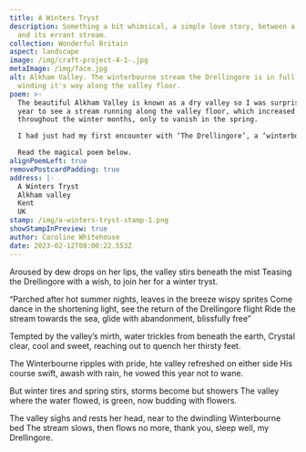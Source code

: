 ```yaml
---
title: A Winters Tryst
description: Something a bit whimsical, a simple love story, between a valley
  and its errant stream.
collection: Wonderful Britain
aspect: landscape
image: /img/craft-project-4-1-.jpg
metaImage: /img/face.jpg
alt: Alkham Valley. The winterbourne stream the Drellingore is in full flow,
  winding it's way along the valley floor.
poem: >-
  The beautiful Alkham Valley is known as a dry valley so I was surprised one
  year to see a stream running along the valley floor, which increased in width
  throughout the winter months, only to vanish in the spring.

  I had just had my first encounter with ‘The Drellingore’, a ‘winterbourne’ stream transient in nature, dependent upon the weather. It can be many years between its occurrence. I was captivated. 

  Read the magical poem below.
alignPoemLeft: true
removePostcardPadding: true
address: |-
  A Winters Tryst
  Alkham valley
  Kent
  UK
stamp: /img/a-winters-tryst-stamp-1.png
showStampInPreview: true
author: Caroline Whitehouse
date: 2023-02-12T08:00:22.553Z
---
```

Aroused by dew drops on her lips, the valley stirs beneath the mist
Teasing the Drellingore with a wish, to join her for a winter tryst.                                   

“Parched after hot summer nights, leaves in the breeze wispy sprites
Come dance in the shortening light, see the return of the Drellingore flight
Ride the stream towards the sea, glide with abandonment, blissfully free”

Tempted by the valley’s mirth, water trickles from beneath the earth,
Crystal clear, cool and sweet, reaching out to quench her thirsty feet.

The Winterbourne ripples with pride, hte valley refreshed on either side 
His course swift, awash with rain, he vowed this year not to wane.

But winter tires and spring stirs, storms become but showers
The valley where the water flowed, is green, now budding with flowers.

The valley sighs and rests her head, near to the dwindling Winterbourne bed
The stream slows, then flows no more, thank you, sleep well, my Drellingore.